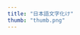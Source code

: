 ```yaml
---
title: "日本語文字化け"
thumb: "thumb.png"
---
```


<div>
<tableau-viz id="tableauViz"       
  src='https://public.tableau.com/views/_16819937033550/1_1'>
</tableau-viz>
</div>

